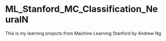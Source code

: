 # ML_Stanford_MC_Classification_NeuralN
This is my learning projects from Machine Learning Stanford by Andrew Ng

